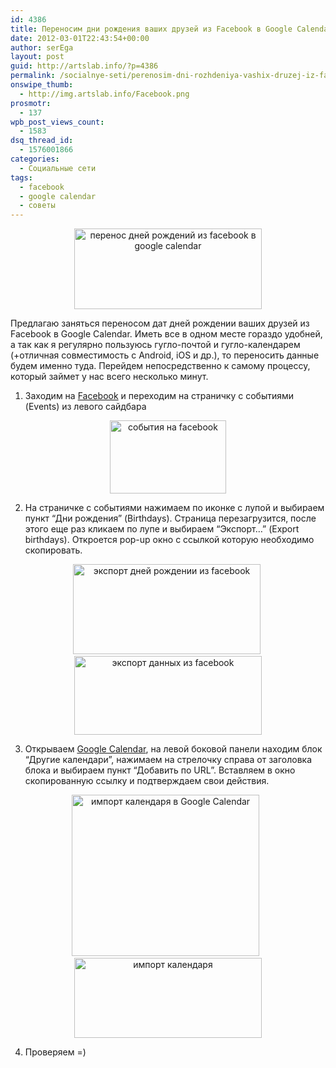 ```yaml
---
id: 4386
title: Переносим дни рождения ваших друзей из Facebook в Google Calendar
date: 2012-03-01T22:43:54+00:00
author: serEga
layout: post
guid: http://artslab.info/?p=4386
permalink: /socialnye-seti/perenosim-dni-rozhdeniya-vashix-druzej-iz-facebook-v-google-calendar/
onswipe_thumb:
  - http://img.artslab.info/Facebook.png
prosmotr:
  - 137
wpb_post_views_count:
  - 1583
dsq_thread_id:
  - 1576001866
categories:
  - Социальные сети
tags:
  - facebook
  - google calendar
  - советы
---
```

<center>
  <a href="http://img.artslab.info/fb_to_google_cal.png"><img src="http://img.artslab.info/fb_to_google_cal-300x129.png" alt="перенос дней рождений из facebook в google calendar" title="fb_to_google_cal" width="300" height="129" class="aligncenter size-medium wp-image-4387" srcset="http://img.artslab.info/fb_to_google_cal-300x129.png 300w, http://img.artslab.info/fb_to_google_cal.png 692w" sizes="(max-width: 300px) 100vw, 300px" /></a>
</center>

Предлагаю заняться переносом дат дней рождении ваших друзей из Facebook в Google Calendar. Иметь все в одном месте гораздо удобней, а так как я регулярно пользуюсь гугло-почтой и гугло-календарем (+отличная совместимость с Android, iOS и др.), то переносить данные будем именно туда. Перейдем непосредственно к самому процессу, который займет у нас всего несколько минут.

<!--more-->

1. Заходим на [Facebook](http://facebook.com) и переходим на страничку с событиями (Events) из левого сайдбара

<center>
  <img src="http://img.artslab.info/events_on_facebook.jpg" alt="события на facebook" title="events_on_facebook" width="186" height="117" class="aligncenter size-full wp-image-4390" />
</center>

2. На страничке с событиями нажимаем по иконке с лупой и выбираем пункт &#8220;Дни рождения&#8221; (Birthdays). Страница перезагрузится, после этого еще раз кликаем по лупе и выбираем &#8220;Экспорт&#8230;&#8221; (Export birthdays). Откроется pop-up окно с ссылкой которую необходимо скопировать.

<center>
  <a href="http://img.artslab.info/export_dne_rozhdenii.png"><img src="http://img.artslab.info/export_dne_rozhdenii-300x144.png" alt="экспорт дней рождении из facebook" title="export_dne_rozhdenii" width="300" height="144" class="aligncenter size-medium wp-image-4389" srcset="http://img.artslab.info/export_dne_rozhdenii-300x144.png 300w, http://img.artslab.info/export_dne_rozhdenii.png 421w" sizes="(max-width: 300px) 100vw, 300px" /></a>&nbsp;<a href="http://img.artslab.info/facebook_export_birthdays.jpg"><img src="http://img.artslab.info/facebook_export_birthdays-300x126.jpg" alt="экспорт данных из facebook" title="facebook_export_birthdays" width="300" height="126" class="aligncenter size-medium wp-image-4393" srcset="http://img.artslab.info/facebook_export_birthdays-300x126.jpg 300w, http://img.artslab.info/facebook_export_birthdays.jpg 441w" sizes="(max-width: 300px) 100vw, 300px" /></a>
</center>

3. Открываем [Google Calendar](https://www.google.com/calendar), на левой боковой панели находим блок &#8220;Другие календари&#8221;, нажимаем на стрелочку справа от заголовка блока и выбираем пункт &#8220;Добавить по URL&#8221;. Вставляем в окно скопированную ссылку и подтверждаем свои действия.

<center>
  <a href="http://img.artslab.info/google_calendar_add_facebook_birthdays.jpg"><img src="http://img.artslab.info/google_calendar_add_facebook_birthdays-300x258.jpg" alt="импорт календаря в Google Calendar" title="google_calendar_add_facebook_birthdays" width="300" height="258" class="aligncenter size-medium wp-image-4391" srcset="http://img.artslab.info/google_calendar_add_facebook_birthdays-300x258.jpg 300w, http://img.artslab.info/google_calendar_add_facebook_birthdays.jpg 507w" sizes="(max-width: 300px) 100vw, 300px" /></a> &nbsp; <a href="http://img.artslab.info/import_birthdays_google_calendar.jpg"><img src="http://img.artslab.info/import_birthdays_google_calendar-300x128.jpg" alt="импорт календаря" title="import_birthdays_google_calendar" width="300" height="128" class="aligncenter size-medium wp-image-4392" srcset="http://img.artslab.info/import_birthdays_google_calendar-300x128.jpg 300w, http://img.artslab.info/import_birthdays_google_calendar.jpg 513w" sizes="(max-width: 300px) 100vw, 300px" /></a>
</center>

4. Проверяем =)